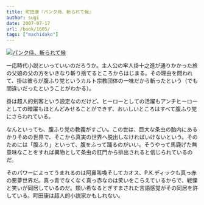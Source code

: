 ```yaml
---
title: 町田康『パンク侍、斬られて候』
author: sugi
date: 2007-07-17
url: /book/1605/
tags: ["machidako"]
---
```

<a href="http://www.amazon.co.jp/exec/obidos/ASIN/4043777035/chezsugi-22/ref=nosim/" name="amazletlink" target="_blank"><img src="http://i1.wp.com/ec2.images-amazon.com/images/I/51crC2CqH9L.SL160.jpg?w=660" alt="パンク侍、斬られて候" class="alignleft" data-recalc-dims="1" /></a>

一応時代小説といっていいのだろうか。主人公の牢人掛十之進が通りかかった旅の父娘の父の方をいきなり斬り捨てるところからはじまる。その理由を問われて、掛は彼らが腹ふり党というカルト宗教団体の一味だから斬ったという（でも間違いだったということがわかる）。

掛は超人的剣客という設定なのだけど、ヒーローとしての活躍もアンチヒーローとしての暗躍もほとんどみせることができず、おいしいところはすべて腹ふり党にさらわれている。

なんといっても、腹ふり党の教義がすごい。この世は、巨大な条虫の胎内にあるかりそめの世界で、そこから真実の世界へ脱出しなければいけないという。そのためには「腹ふり」といって、腹をふって踊るのがいい。そうやって馬鹿げた無意味なことをすれば異物として条虫の肛門から排出されると信じられているのだ。

そのパワーによってうまれるのは阿鼻叫喚そしてカオス、P.K.ディックも真っ赤の悪夢世界だ。真っ青でなくなく真っ赤なのは笑いをこらえているからで、戦慄と笑いが同居しているのだ。類い希なるとぎすまされた言語感覚がその同居を許している。町田康は超人的小説家かもしれない。

